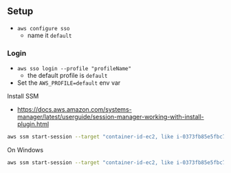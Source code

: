 ## Setup

* `aws configure sso`
    * name it `default` 
### Login
* `aws sso login --profile "profileName"`
    * the default profile is `default`
* Set the `AWS_PROFILE=default` env var

Install SSM
* https://docs.aws.amazon.com/systems-manager/latest/userguide/session-manager-working-with-install-plugin.html


```bash
aws ssm start-session --target "container-id-ec2, like i-0373fb85e5fbc7d8e" --document-name AWS-StartPortForwardingSession --parameters '{"portNumber":["22"],"localPortNumber":["56789"]}'
```

On Windows

```bash
aws ssm start-session --target "container-id-ec2, like i-0373fb85e5fbc7d8e" --document-name AWS-StartPortForwardingSession --parameters "{\"portNumber\":[\"22\"],\"localPortNumber\":[\"56789\"]}"
```
